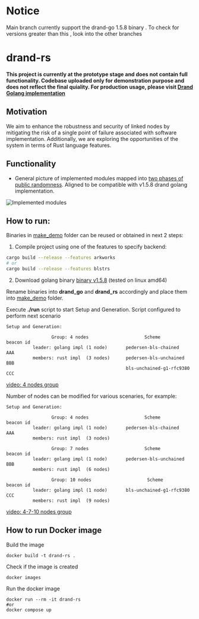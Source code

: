 # Notice

Main branch currently support the drand-go 1.5.8 binary . To check for versions greater than this , look into the other branches

# drand-rs

**This project is currently at the prototype stage and does not contain full functionality. Codebase uploaded only for demonstration purpose and does not reflect the final quiality. For production usage, please visit [Drand Golang implementation](https://github.com/drand/drand)**


## Motivation
We aim to enhance the robustness and security of linked nodes by mitigating the risk of a single point of failure associated with software implementation. Additionally, we are exploring the opportunities of the system in terms of Rust language features.

## Functionality

- General picture of implemented modules mapped into [two phases of public randomness](https://github.com/drand/drand?tab=readme-ov-file#public-randomness). Aligned to be compatible with v1.5.8 drand golang implementation. 

![Implemented modules](status.png) 

## How to run:
Binaries in [make_demo](/make_demo/) folder can be reused or obtained in next 2 steps:
1. Compile project using one of the features to specify backend:
```bash
cargo build --release --features arkworks
# or
cargo build --release --features blstrs
```
2. Download golang binary [binary v1.5.8](https://github.com/drand/drand/releases/tag/v1.5.8-testnest) (tested on linux amd64)

Rename binaries into **drand_go** and **drand_rs** accordingly and place them into [make_demo](/make_demo/) folder.

Execute **./run** script to start Setup and Generation. Script configured to perform next scenario

 ```
 Setup and Generation: 

                  Group: 4 nodes                     Scheme              beacon id
           leader: golang impl (1 node)       pedersen-bls-chained          AAA
           members: rust impl  (3 nodes)      pedersen-bls-unchained        BBB
                                              bls-unchained-g1-rfc9380      CCC
```
   [video: 4 nodes group](https://drive.google.com/file/d/1visDx3lexfgcMEFi-adi0NtmPfsWFSFH/view?usp=drive_link)

Number of nodes can be modified for various scenaries, for example:
 ```
 Setup and Generation: 

                  Group: 4 nodes                     Scheme              beacon id
           leader: golang impl (1 node)       pedersen-bls-chained          AAA
           members: rust impl  (3 nodes)

                  Group: 7 nodes                     Scheme              beacon id
           leader: golang impl (1 node)       pedersen-bls-unchained        BBB
           members: rust impl  (6 nodes)     

                  Group: 10 nodes                     Scheme             beacon id
           leader: golang impl (1 node)       bls-unchained-g1-rfc9380      CCC
           members: rust impl  (9 nodes)   

```
   [video: 4-7-10 nodes group](https://drive.google.com/file/d/191rzucL5gX529J6PMfG5YfpZej6GoWQV/view?usp=drive_link)

## How to run Docker image 

Build the image 

```
docker build -t drand-rs .
```

Check if the image is created

```
docker images
```

Run the docker image 

```
docker run --rm -it drand-rs 
#or
docker compose up
```

